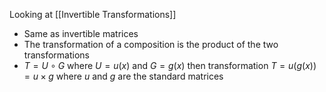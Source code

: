 Looking at [[Invertible Transformations]]
- Same as invertible matrices
- The transformation of a composition is the product of the two transformations
- $T=U\circ G$ where $U=u(x)$ and $G=g(x)$ then transformation $T = u(g(x)) = u\times g$ where $u$ and $g$ are the standard matrices


